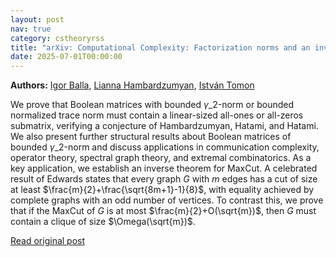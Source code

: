 ```yaml
---
layout: post
nav: true
category: cstheoryrss
title: "arXiv: Computational Complexity: Factorization norms and an inverse theorem for MaxCut"
date: 2025-07-01T00:00:00
---
```


**Authors:** [Igor Balla](https://dblp.uni-trier.de/search?q=Igor+Balla), [Lianna Hambardzumyan](https://dblp.uni-trier.de/search?q=Lianna+Hambardzumyan), [István Tomon](https://dblp.uni-trier.de/search?q=Istv%C3%A1n+Tomon)

We prove that Boolean matrices with bounded $\gamma\_2$-norm or bounded
normalized trace norm must contain a linear-sized all-ones or all-zeros
submatrix, verifying a conjecture of Hambardzumyan, Hatami, and Hatami. We also
present further structural results about Boolean matrices of bounded
$\gamma\_2$-norm and discuss applications in communication complexity, operator
theory, spectral graph theory, and extremal combinatorics.
As a key application, we establish an inverse theorem for MaxCut. A
celebrated result of Edwards states that every graph $G$ with $m$ edges has a
cut of size at least $\frac{m}{2}+\frac{\sqrt{8m+1}-1}{8}$, with equality
achieved by complete graphs with an odd number of vertices. To contrast this,
we prove that if the MaxCut of $G$ is at most $\frac{m}{2}+O(\sqrt{m})$, then
$G$ must contain a clique of size $\Omega(\sqrt{m})$.

[Read original post](http://arxiv.org/abs/2506.23989v1)
